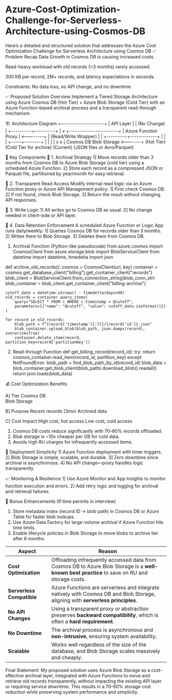 # Azure-Cost-Optimization-Challenge-for-Serverless-Architecture-using-Cosmos-DB
Here’s a detailed and structured solution that addresses the Azure Cost Optimization Challenge for Serverless Architecture using Cosmos DB
✅ Problem Recap
Data Growth in Cosmos DB is causing increased costs.

Read-heavy workload with old records (>3 months) rarely accessed.

300 KB per record, 2M+ records, and latency expectations in seconds.

Constraints: No data loss, no API change, and no downtime.

✅ Proposed Solution Overview
Implement a Tiered Storage Architecture using Azure Cosmos DB (Hot Tier) + Azure Blob Storage (Cold Tier) with an Azure Function-based archival process and a transparent read-through mechanism.

🏗️ Architecture Diagram
+---------------------+
|   API Layer         |
|  (No Change)        |
+----------+----------+
           |
           v
+------------------------+
| Azure Function Proxy   | <--------+
| (Read/Write Wrapper)   |          |
+----------+-------------+          |
           |                        |
     +-----+--------+               |
     |              |               |
     v              v               |
Cosmos DB      Blob Storage <-------+
(Hot Tier)     (Cold Tier for archive)
(Current)       (JSON files or Avro/Parquet)


🧩 Key Components
🔹 1. Archival Strategy
  1] Move records older than 3 months from Cosmos DB to Azure Blob Storage (cold tier) using a scheduled Azure Function.
  2] Store each record as a compressed JSON or Parquet file, partitioned by year/month for easy retrieval.

🔹 2. Transparent Read Access
  Modify internal read logic via an Azure Function proxy or Azure API Management policy:
  1] First check Cosmos DB.
  2] If not found, check Blob Storage.
  3] Return the result without changing API responses.

🔹 3. Write Logic
  1] All writes go to Cosmos DB as usual.
  2] No change needed in client-side or API layer.

🔹 4. Data Retention Enforcement
  A scheduled Azure Function or Logic App runs daily/weekly:
  1] Queries Cosmos DB for records older than 3 months.
  2] Writes them to Blob Storage.
  3] Deletes them from Cosmos DB.


1. Archival Function (Python-like pseudocode)
from azure.cosmos import CosmosClient
from azure.storage.blob import BlobServiceClient
from datetime import datetime, timedelta
import json

def archive_old_records():
    cosmos = CosmosClient(url, key)
    container = cosmos.get_database_client("billing").get_container_client("records")
    blob_client = BlobServiceClient.from_connection_string(blob_conn_str)
    blob_container = blob_client.get_container_client("billing-archive")

    cutoff_date = datetime.utcnow() - timedelta(days=90)
    old_records = container.query_items(
        query="SELECT * FROM c WHERE c.timestamp < @cutoff",
        parameters=[{"name": "@cutoff", "value": cutoff_date.isoformat()}]
    )

    for record in old_records:
        blob_path = f"{record['timestamp'][:7]}/{record['id']}.json"
        blob_container.upload_blob(blob_path, json.dumps(record), overwrite=True)
        container.delete_item(record, partition_key=record['partitionKey'])

2. Read-through Function
   def get_billing_record(record_id):
    try:
        return cosmos_container.read_item(record_id, partition_key)
    except NotFoundError:
        blob_path = find_blob_path_by_id(record_id)
        blob_data = blob_container.get_blob_client(blob_path).download_blob().readall()
        return json.loads(blob_data)


💰 Cost Optimization Benefits

A] Tier	
  Cosmos DB		
  Blob Storage		

B] Purpose
  Recent records (3mo)
  Archived data

C] Cost Impact
  High cost, hot access
  Low cost, cold access

1) Cosmos DB costs reduce significantly with 70–80% records offloaded.
2) Blob storage is ~10x cheaper per GB for cold data.
3) Avoids high RU charges for infrequently accessed items.

🚀 Deployment Simplicity
1] Azure Function deployment with timer triggers.
2] Blob Storage is simple, scalable, and durable.
3] Zero downtime since archival is asynchronous.
4] No API change—proxy handles logic transparently.

📈 Monitoring & Resilience
1] Use Azure Monitor and App Insights to monitor function execution and errors.
2] Add retry logic and logging for archival and retrieval failures.

🏁 Bonus Enhancements (If time permits in interview)
1) Store metadata index (record ID → blob path) in Cosmos DB or Azure Table for faster blob lookups.
2) Use Azure Data Factory for large-volume archival if Azure Function hits time limits.
3) Enable lifecycle policies in Blob Storage to move blobs to archive tier after 6 months.



| Aspect                    | Reason                                                                                                                                        |
| ------------------------- | --------------------------------------------------------------------------------------------------------------------------------------------- |
| **Cost Optimization**     | Offloading infrequently accessed data from Cosmos DB to Azure Blob Storage is a **well-known best practice** to save on RU and storage costs. |
| **Serverless Compatible** | Azure Functions are serverless and integrate natively with Cosmos DB and Blob Storage, aligning with **serverless principles**.               |
| **No API Changes**        | Using a transparent proxy or abstraction preserves **backward compatibility**, which is often a **hard requirement**.                         |
| **No Downtime**           | The archival process is asynchronous and **non-intrusive**, ensuring system availability.                                                     |
| **Scalable**              | Works well regardless of the size of the database, and Blob Storage scales massively and cheaply.                                             |





Final Statement: My proposed solution uses Azure Blob Storage as a cost-effective archival layer, integrated with Azure Functions to move and retrieve old records transparently, without impacting the existing API layer or requiring service downtime. This results in a 70–80% storage cost reduction while preserving system performance and simplicity.
